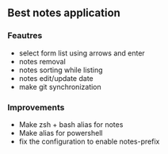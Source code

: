 ## Best notes application

### Feautres

* select form list using arrows and enter
* notes removal
* notes sorting while listing
* notes edit/update date
* make git synchronization

### Improvements

* Make zsh + bash alias for notes
* Make alias for powershell
* fix the configuration to enable notes-prefix

